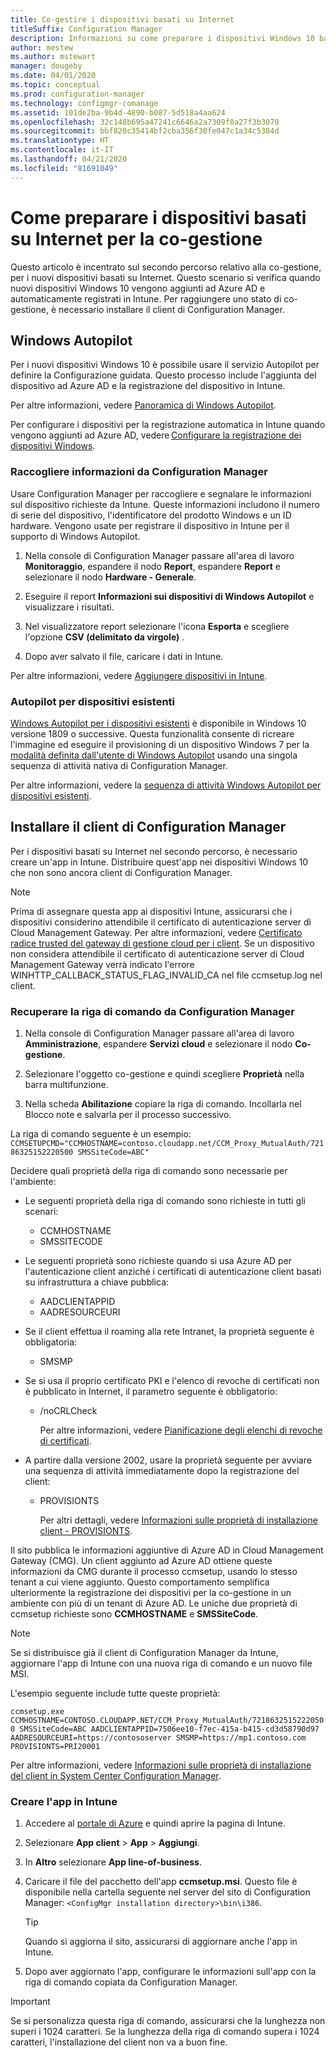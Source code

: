 ```yaml
---
title: Co-gestire i dispositivi basati su Internet
titleSuffix: Configuration Manager
description: Informazioni su come preparare i dispositivi Windows 10 basati su Internet per la co-gestione.
author: mestew
ms.author: mstewart
manager: dougeby
ms.date: 04/01/2020
ms.topic: conceptual
ms.prod: configuration-manager
ms.technology: configmgr-comanage
ms.assetid: 101de2ba-9b4d-4890-b087-5d518a4aa624
ms.openlocfilehash: 32c148b695a47241c6646a2a7309f0a27f3b3070
ms.sourcegitcommit: bbf820c35414bf2cba356f30fe047c1a34c5384d
ms.translationtype: HT
ms.contentlocale: it-IT
ms.lasthandoff: 04/21/2020
ms.locfileid: "81691049"
---
```

# <a name="how-to-prepare-internet-based-devices-for-co-management"></a>Come preparare i dispositivi basati su Internet per la co-gestione

Questo articolo è incentrato sul secondo percorso relativo alla co-gestione, per i nuovi dispositivi basati su Internet. Questo scenario si verifica quando nuovi dispositivi Windows 10 vengono aggiunti ad Azure AD e automaticamente registrati in Intune. Per raggiungere uno stato di co-gestione, è necessario installare il client di Configuration Manager.  

## <a name="windows-autopilot"></a>Windows Autopilot

Per i nuovi dispositivi Windows 10 è possibile usare il servizio Autopilot per definire la Configurazione guidata. Questo processo include l'aggiunta del dispositivo ad Azure AD e la registrazione del dispositivo in Intune.  

Per altre informazioni, vedere [Panoramica di Windows Autopilot](https://docs.microsoft.com/windows/deployment/windows-autopilot/windows-autopilot).

Per configurare i dispositivi per la registrazione automatica in Intune quando vengono aggiunti ad Azure AD, vedere [Configurare la registrazione dei dispositivi Windows](https://docs.microsoft.com/intune/windows-enroll).  

### <a name="gather-information-from-configuration-manager"></a>Raccogliere informazioni da Configuration Manager

Usare Configuration Manager per raccogliere e segnalare le informazioni sul dispositivo richieste da Intune. Queste informazioni includono il numero di serie del dispositivo, l'identificatore del prodotto Windows e un ID hardware. Vengono usate per registrare il dispositivo in Intune per il supporto di Windows Autopilot.

1. Nella console di Configuration Manager passare all'area di lavoro **Monitoraggio**, espandere il nodo **Report**, espandere **Report** e selezionare il nodo **Hardware - Generale**.  

2. Eseguire il report **Informazioni sui dispositivi di Windows Autopilot** e visualizzare i risultati.  

3. Nel visualizzatore report selezionare l'icona **Esporta** e scegliere l'opzione **CSV (delimitato da virgole)** .  

4. Dopo aver salvato il file, caricare i dati in Intune.  

Per altre informazioni, vedere [Aggiungere dispositivi in Intune](https://docs.microsoft.com/intune/enrollment-autopilot#add-devices).

### <a name="autopilot-for-existing-devices"></a>Autopilot per dispositivi esistenti
<!--1358333-->

[Windows Autopilot per i dispositivi esistenti](https://techcommunity.microsoft.com/t5/Windows-IT-Pro-Blog/New-Windows-Autopilot-capabilities-and-expanded-partner-support/ba-p/260430) è disponibile in Windows 10 versione 1809 o successive. Questa funzionalità consente di ricreare l'immagine ed eseguire il provisioning di un dispositivo Windows 7 per la [modalità definita dall'utente di Windows Autopilot](https://docs.microsoft.com/windows/deployment/windows-autopilot/user-driven) usando una singola sequenza di attività nativa di Configuration Manager.

Per altre informazioni, vedere la [sequenza di attività Windows Autopilot per dispositivi esistenti](../osd/deploy-use/windows-autopilot-for-existing-devices.md).

## <a name="install-the-configuration-manager-client"></a>Installare il client di Configuration Manager

Per i dispositivi basati su Internet nel secondo percorso, è necessario creare un'app in Intune. Distribuire quest'app nei dispositivi Windows 10 che non sono ancora client di Configuration Manager.

> [!NOTE]
> Prima di assegnare questa app ai dispositivi Intune, assicurarsi che i dispositivi considerino attendibile il certificato di autenticazione server di Cloud Management Gateway. Per altre informazioni, vedere [Certificato radice trusted del gateway di gestione cloud per i client](../core/clients/manage/cmg/certificates-for-cloud-management-gateway.md#bkmk_cmgroot). Se un dispositivo non considera attendibile il certificato di autenticazione server di Cloud Management Gateway verrà indicato l'errore WINHTTP_CALLBACK_STATUS_FLAG_INVALID_CA nel file ccmsetup.log nel client.

### <a name="get-the-command-line-from-configuration-manager"></a>Recuperare la riga di comando da Configuration Manager

1. Nella console di Configuration Manager passare all'area di lavoro **Amministrazione**, espandere **Servizi cloud** e selezionare il nodo **Co-gestione**.  

2. Selezionare l'oggetto co-gestione e quindi scegliere **Proprietà** nella barra multifunzione.  

3. Nella scheda **Abilitazione** copiare la riga di comando. Incollarla nel Blocco note e salvarla per il processo successivo.  

La riga di comando seguente è un esempio: `CCMSETUPCMD="CCMHOSTNAME=contoso.cloudapp.net/CCM_Proxy_MutualAuth/72186325152220500 SMSSiteCode=ABC"`

<!--1358215-->
Decidere quali proprietà della riga di comando sono necessarie per l'ambiente:  

- Le seguenti proprietà della riga di comando sono richieste in tutti gli scenari:  
  - CCMHOSTNAME  
  - SMSSITECODE  

- Le seguenti proprietà sono richieste quando si usa Azure AD per l'autenticazione client anziché i certificati di autenticazione client basati su infrastruttura a chiave pubblica:  
  - AADCLIENTAPPID  
  - AADRESOURCEURI  

- Se il client effettua il roaming alla rete Intranet, la proprietà seguente è obbligatoria:  
  - SMSMP  

- Se si usa il proprio certificato PKI e l'elenco di revoche di certificati non è pubblicato in Internet, il parametro seguente è obbligatorio:  
  - /noCRLCheck  

    Per altre informazioni, vedere [Pianificazione degli elenchi di revoche di certificati](../core/plan-design/security/plan-for-security.md#BKMK_PlanningForCRLs).

- A partire dalla versione 2002, usare la proprietà seguente per avviare una sequenza di attività immediatamente dopo la registrazione del client:
  - PROVISIONTS

    Per altri dettagli, vedere [Informazioni sulle proprietà di installazione client - PROVISIONTS](../core/clients/deploy/about-client-installation-properties.md#provisionts).

Il sito pubblica le informazioni aggiuntive di Azure AD in Cloud Management Gateway (CMG). Un client aggiunto ad Azure AD ottiene queste informazioni da CMG durante il processo ccmsetup, usando lo stesso tenant a cui viene aggiunto. Questo comportamento semplifica ulteriormente la registrazione dei dispositivi per la co-gestione in un ambiente con più di un tenant di Azure AD. Le uniche due proprietà di ccmsetup richieste sono **CCMHOSTNAME** e **SMSSiteCode**.<!--3607731-->

> [!NOTE]
> Se si distribuisce già il client di Configuration Manager da Intune, aggiornare l'app di Intune con una nuova riga di comando e un nuovo file MSI. <!-- SCCMDocs-pr issue 3084 -->

L'esempio seguente include tutte queste proprietà:

`ccmsetup.exe CCMHOSTNAME=CONTOSO.CLOUDAPP.NET/CCM_Proxy_MutualAuth/72186325152220500 SMSSiteCode=ABC AADCLIENTAPPID=7506ee10-f7ec-415a-b415-cd3d58790d97 AADRESOURCEURI=https://contososerver SMSMP=https://mp1.contoso.com PROVISIONTS=PRI20001`

Per altre informazioni, vedere [Informazioni sulle proprietà di installazione del client in System Center Configuration Manager](../core/clients/deploy/about-client-installation-properties.md).

### <a name="create-the-app-in-intune"></a>Creare l'app in Intune

1. Accedere al [portale di Azure](https://portal.azure.com) e quindi aprire la pagina di Intune.  

2. Selezionare **App client** > **App** > **Aggiungi**.  

3. In **Altro** selezionare **App line-of-business**.  

4. Caricare il file del pacchetto dell'app **ccmsetup.msi**. Questo file è disponibile nella cartella seguente nel server del sito di Configuration Manager: `<ConfigMgr installation directory>\bin\i386`.  

    > [!Tip]  
    > Quando si aggiorna il sito, assicurarsi di aggiornare anche l'app in Intune.  

5. Dopo aver aggiornato l'app, configurare le informazioni sull'app con la riga di comando copiata da Configuration Manager.  

> [!IMPORTANT]
> Se si personalizza questa riga di comando, assicurarsi che la lunghezza non superi i 1024 caratteri. Se la lunghezza della riga di comando supera i 1024 caratteri, l'installazione del client non va a buon fine.
